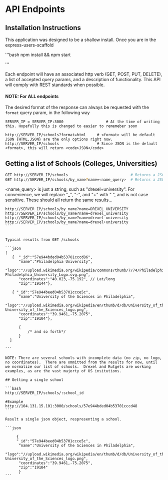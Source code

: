 # API Endpoints

## Installation Instructions

This application was designed to be a shallow install.  Once you are in the express-users-scaffold

'''bash
npm install && npm start

'''

Each endpoint will have an associated http verb (GET, POST, PUT, DELETE), a list of accepted query params, and a description of functionality.  This API will comply with REST standards when possible.

#### NOTE: For ALL endpoints

The desired format of the response can always be requested with the <code>format</code> query param, in the following way

```
SERVER_IP = SERVER_IP:3000                   # At the time of writing this. Hopefully this is changed to easier to rememeber soon

http://SERVER_IP/schools?format=html     # <format> will be default JSON {HTML,JSON} are the only options right now.
http://SERVER_IP/schools                 # Since JSON is the default <format>, this will return <code>JSON</code>
```

## Getting a list of Schools (Colleges, Universities)

```bash
GET http://SERVER_IP/schools                            # Returns a JSON array, of all schools in our database
GET http://SERVER_IP/schools/by_name?name=<name_query>  # Returns a JSON array, of all schools in our database with names matching <name_query>
```

<name_query> is just a string, such as "drexel+university".  For convenience, we will replace "_", "-", and "+" with " ", and <name> is not case sensitive.  These should all return the same results...

````
http://SERVER_IP/schools/by_name?name=DREXEL_UNIVERSITY
http://SERVER_IP/schools/by_name?name=drexel_university
http://SERVER_IP/schools/by_name?name=drexel-university
http://SERVER_IP/schools/by_name?name=drexel+university
```


Typical results from GET /schools

```json
[
   {  "_id":"57e944bded04b53701cccd86",
      "name":"Philadelphia University",
      "logo":"//upload.wikimedia.org/wikipedia/commons/thumb/7/74/Philadelphia_University_Logo.svg/180px-Philadelphia_University_Logo.svg.png",
      "coordinates":"40.023,-75.192", // Lat/long
      "zip":"19144"},
      
   { "_id":"57e944beed04b53701ccce5c",
      "name":"University of the Sciences in Philadelphia",
      "logo":"//upload.wikimedia.org/wikipedia/en/thumb/d/db/University_of_the_Sciences_logo.png/220px-University_of_the_Sciences_logo.png",
      "coordinates":"39.9461,-75.2075",
      "zip":"19104"},
      
      {
          /* and so forth*/
      }
  ]

```

NOTE: There are several schools with incomplete data (no zip, no logo, no coordinates).  There are ommitted from the results for now, until we normalize our list of schools.  Drexel and Rutgets are working examples, as are the vast majorty of US insitutions. 

## Getting a single school

```bash
http://SERVER_IP/schools/:school_id

#Example 
http://104.131.15.101:3000/schools/57e944bded04b53701cccd48
```

Result a single json object, respresenting a school.

```json
     
     { 
     "_id":"57e944beed04b53701ccce5c",
      "name":"University of the Sciences in Philadelphia",
      "logo":"//upload.wikimedia.org/wikipedia/en/thumb/d/db/University_of_the_Sciences_logo.png/220px-University_of_the_Sciences_logo.png",
      "coordinates":"39.9461,-75.2075",
      "zip":"19104"
      }
```
